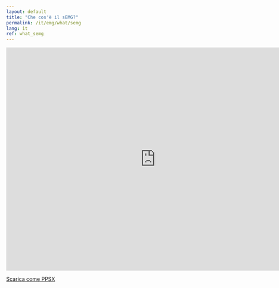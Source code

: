```yaml
---
layout: default
title: "Che cos'è il sEMG?"
permalink: /it/emg/what/semg
lang: it
ref: what_semg
---
```


<iframe src="https://onedrive.live.com/embed?cid=E964CF1763131888&resid=E964CF1763131888%21523&authkey=AGJmOuW31qB1h7o&em=2" width="800" height="600" frameborder="0" scrolling="no"></iframe>

[Scarica come PPSX](/assets/pptx/it_what_is_emg.ppsx)